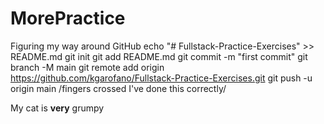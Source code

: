 # MorePractice
Figuring my way around GitHub
echo "# Fullstack-Practice-Exercises" >> README.md
git init
git add README.md
git commit -m "first commit"
git branch -M main
git remote add origin https://github.com/kgarofano/Fullstack-Practice-Exercises.git
git push -u origin main
/fingers crossed I've done this correctly/

<p>My cat is <strong>very</strong> grumpy</p>
